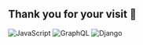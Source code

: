## Thank you for your visit 👋

![JavaScript](https://img.shields.io/badge/-JavaScript-F7DF1E?style=flat&logo=JavaScript&logoColor=black)
![GraphQL](https://img.shields.io/badge/-GraphQL-E10098?style=plastic&logo=graphql&logoColor=white)
![Django](https://img.shields.io/badge/-Django-092E20?style=plastic&logo=django&logoColor=white)


<!--
**ofayyaz/ofayyaz** is a ✨ _special_ ✨ repository because its `README.md` (this file) appears on your GitHub profile.

Here are some ideas to get you started:

- 🔭 I’m currently working on ...
- 🌱 I’m currently learning ...
- 👯 I’m looking to collaborate on ...
- 💬 Ask me about ...
- 📫 How to reach me: ...
- 😄 Pronouns: ...
- ⚡ Fun fact: ...
-->
